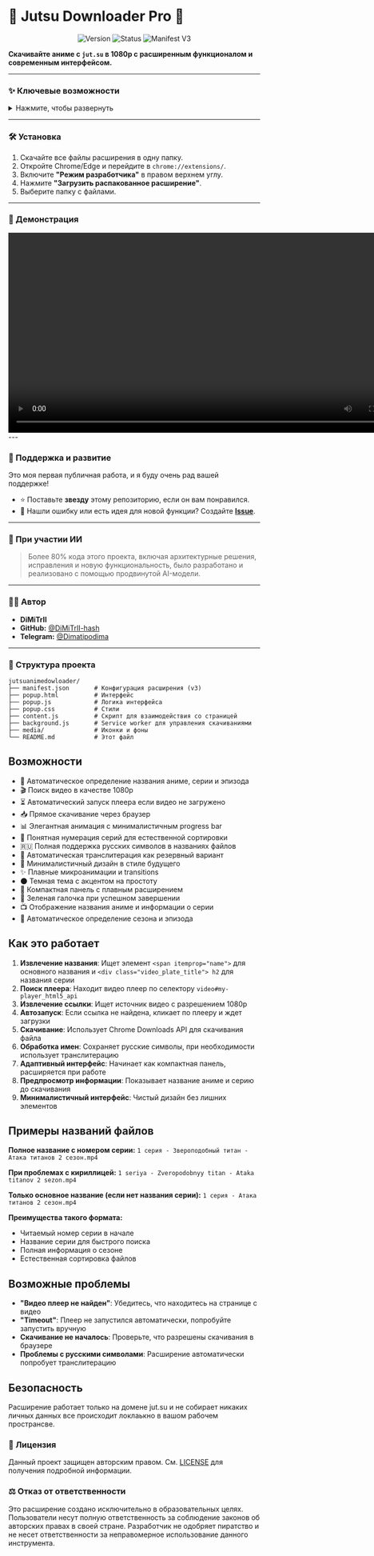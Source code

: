# 🚀 Jutsu Downloader Pro 🚀

<p align="center">
  <img src="https://img.shields.io/badge/version-1.0-blue?style=for-the-badge" alt="Version">
  <img src="https://img.shields.io/badge/status-active-brightgreen?style=for-the-badge" alt="Status">
  <img src="https://img.shields.io/badge/manifest-v3-orange?style=for-the-badge" alt="Manifest V3">
</p>

**Скачивайте аниме с `jut.su` в 1080p с расширенным функционалом и современным интерфейсом.**

---

### ✨ Ключевые возможности

<details>
  <summary>Нажмите, чтобы развернуть</summary>
  
  - 🎯 **Автоматическое определение аниме**: Название, сезон, серия и иконка определяются прямо на странице.
  - 🎬 **Скачивание в 1080p**: Расширение автоматически ищет и предлагает лучшее доступное качество.
  - ⚙️ **Гибкие режимы скачивания**:
    - 📺 Скачать текущую серию
    - 🔢 Скачать диапазон (например, с 5 по 15 серию)
    - 🎬 Скачать с 1-й серии (указанное количество)
    - 🎭 Скачать весь сезон
  - 📊 **Информативный интерфейс**:
    - Плавные анимации и современный дизайн.
    - Прогресс-бар с детальной статистикой: скорость, размер, оставшееся время.
    - Умная кнопка "Скачать", которая неактивна до полного определения серии.
  - 📁 **Корректные имена файлов**: Файлы сохраняются в формате `1 серия - Название серии - Название аниме.mp4` для удобной сортировки. Поддерживается кириллица и автоматическая транслитерация.
  - 🎨 **Кастомизация**: Современный скроллбар, который появляется при необходимости и соответствует стилю расширения.
</details>

---

### 🛠️ Установка

1.  Скачайте все файлы расширения в одну папку.
2.  Откройте Chrome/Edge и перейдите в `chrome://extensions/`.
3.  Включите **"Режим разработчика"** в правом верхнем углу.
4.  Нажмите **"Загрузить распакованное расширение"**.
5.  Выберите папку с файлами.

---

### 🎥 Демонстрация

<video width="800" controls>
  <source src="1.mp4" type="video/mp4">
  Ваш браузер не поддерживает воспроизведение видео.
</video>
---

### 🌟 Поддержка и развитие

Это моя первая публичная работа, и я буду очень рад вашей поддержке!

- ⭐ Поставьте **звезду** этому репозиторию, если он вам понравился.
- 🐞 Нашли ошибку или есть идея для новой функции? Создайте **[Issue](https://github.com/DiMiTrII-hash/jutsuanimedowloader/issues)**.

---

### 🤖 При участии ИИ

> Более 80% кода этого проекта, включая архитектурные решения, исправления и новую функциональность, было разработано и реализовано с помощью продвинутой AI-модели.

---

### 👨‍💻 Автор

- **DiMiTrII**
- **GitHub:** [@DiMiTrII-hash](https://github.com/DiMiTrII-hash)
- **Telegram:** [@Dimatipodima](https://t.me/Dimatipodima)

---

### 📁 Структура проекта

```
jutsuanimedowloader/
├── manifest.json       # Конфигурация расширения (v3)
├── popup.html          # Интерфейс
├── popup.js            # Логика интерфейса
├── popup.css           # Стили
├── content.js          # Скрипт для взаимодействия со страницей
├── background.js       # Service worker для управления скачиваниями
├── media/              # Иконки и фоны
└── README.md           # Этот файл
```

## Возможности

- 🎯 Автоматическое определение названия аниме, серии и эпизода
- 🎬 Поиск видео в качестве 1080p
- ⏳ Автоматический запуск плеера если видео не загружено
- 📥 Прямое скачивание через браузер
- 📊 Элегантная анимация с минималистичным progress bar
- 🔢 Понятная нумерация серий для естественной сортировки
- 🇷🇺 Полная поддержка русских символов в названиях файлов
- 🔄 Автоматическая транслитерация как резервный вариант
- 🎨 Минималистичный дизайн в стиле будущего
- ✨ Плавные микроанимации и transitions
- 🌑 Темная тема с акцентом на простоту
- 📱 Компактная панель с плавным расширением
- 💚 Зеленая галочка при успешном завершении  
- 📺 Отображение названия аниме и информации о серии
- 🎯 Автоматическое определение сезона и эпизода

## Как это работает

1. **Извлечение названия**: Ищет элемент `<span itemprop="name">` для основного названия и `<div class="video_plate_title"> h2` для названия серии
2. **Поиск плеера**: Находит видео плеер по селектору `video#my-player_html5_api`
3. **Извлечение ссылки**: Ищет источник видео с разрешением 1080p
4. **Автозапуск**: Если ссылка не найдена, кликает по плееру и ждет загрузки
5. **Скачивание**: Использует Chrome Downloads API для скачивания файла
6. **Обработка имен**: Сохраняет русские символы, при необходимости использует транслитерацию
7. **Адаптивный интерфейс**: Начинает как компактная панель, расширяется при работе
8. **Предпросмотр информации**: Показывает название аниме и серию до скачивания
9. **Минималистичный интерфейс**: Чистый дизайн без лишних элементов

## Примеры названий файлов

**Полное название с номером серии:**
`1 серия - Звероподобный титан - Атака титанов 2 сезон.mp4`

**При проблемах с кириллицей:**
`1 seriya - Zveropodobnyy titan - Ataka titanov 2 sezon.mp4`

**Только основное название (если нет названия серии):**
`1 серия - Атака титанов 2 сезон.mp4`

**Преимущества такого формата:**
- Читаемый номер серии в начале
- Название серии для быстрого поиска
- Полная информация о сезоне
- Естественная сортировка файлов

## Возможные проблемы

- **"Видео плеер не найден"**: Убедитесь, что находитесь на странице с видео
- **"Timeout"**: Плеер не запустился автоматически, попробуйте запустить вручную  
- **Скачивание не началось**: Проверьте, что разрешены скачивания в браузере
- **Проблемы с русскими символами**: Расширение автоматически попробует транслитерацию

## Безопасность

Расширение работает только на домене jut.su и не собирает никаких личных данных все происходит локлаькно в вашом рабочем пространсве.

### 📜 Лицензия

Данный проект защищен авторским правом. См. [LICENSE](LICENSE) для получения подробной информации.

### ⚖️ Отказ от ответственности

Это расширение создано исключительно в образовательных целях. Пользователи несут полную ответственность за соблюдение законов об авторских правах в своей стране. Разработчик не одобряет пиратство и не несет ответственности за неправомерное использование данного инструмента. 